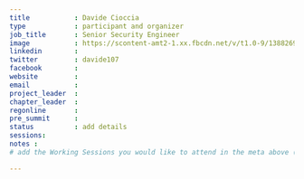 ```yaml
---
title           : Davide Cioccia
type            : participant and organizer
job_title       : Senior Security Engineer
image           : https://scontent-amt2-1.xx.fbcdn.net/v/t1.0-9/13882691_10153979197181492_7210621817937180921_n.jpg?_nc_cat=0&oh=db9ce1d9ff0663c0e024019b65f71734&oe=5B94BB7C
linkedin        :
twitter         : davide107
facebook        :
website         :
email           :
project_leader  :
chapter_leader  :
regonline       :
pre_summit      :
status          : add details
sessions:
notes :
# add the Working Sessions you would like to attend in the meta above (use the session's title) e.g. sessions (one per line): -Security Playbooks Diagrams -Hackathon Daily Sessions

---
```


<!-- put more details about participant here -->
